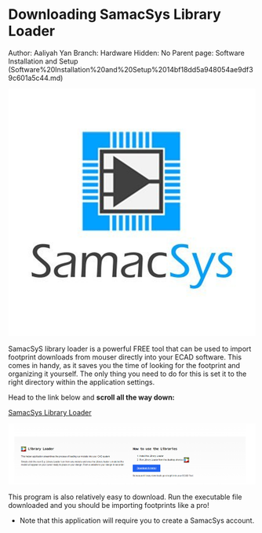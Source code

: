 # Downloading SamacSys Library Loader

Author: Aaliyah Yan
Branch: Hardware
Hidden: No
Parent page: Software Installation and Setup (Software%20Installation%20and%20Setup%2014bf18dd5a948054ae9df39c601a5c44.md)

![image.png](Downloading%20SamacSys%20Library%20Loader%20150f18dd5a948099a84fc9692789a592/image.png)

SamacSyS library loader is a powerful FREE tool that can be used to import footprint downloads from mouser directly into your ECAD software. This comes in handy, as it saves you the time of looking for the footprint and organizing it yourself. The only thing you need to do for this is set it to the right directory within the application settings.

Head to the link below and **scroll all the way down:**

[SamacSys Library Loader](https://componentsearchengine.com/learn-more?gclid=Cj0KCQiAnsqdBhCGARIsAAyjYjTHhCQq-y9lLjfL6ReHwkI-F3PxTK34wBpSXwm1W4ByJlE56nQaUu4aAj4cEALw_wcB)

![image.png](Downloading%20SamacSys%20Library%20Loader%20150f18dd5a948099a84fc9692789a592/image%201.png)

This program is also relatively easy to download. Run the executable file downloaded and you should be importing footprints like a pro!

- Note that this application will require you to create a SamacSys account.
